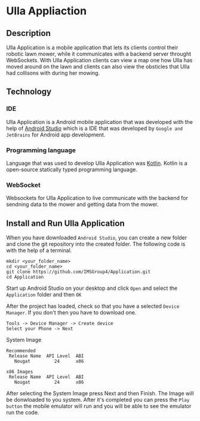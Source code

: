 # Ulla Appliaction

## Description
Ulla Application is a mobile application that lets its clients control their robotic lawn mower, while it communicates with a backend server throught WebSockets.
With Ulla Application clients can view a map one how Ulla has moved around on the lawn and clients can also view the obsticles that Ulla had collisons with during her mowing.

## Technology

### IDE
Ulla Application is a Android mobile application that was developed with the help of [Android Studio](https://developer.android.com/studio) which is a IDE that was developed by `Google and JetBrains` for Android app development.

### Programming language
Language that was used to develop Ulla Application was [Kotlin](https://kotlinlang.org/). Kotlin is a open-source statically typed programming language.

### WebSocket 
Websockets for Ulla Application to live communicate with the backend for sendning data to the mower and getting data from the mower.

## Install and Run Ulla Application

When you have downloaded `Android Studio`, you can create a new folder and clone the git repository into the created folder. The following code is with the help of a terminal.

```
mkdir <your_folder_name>
cd <your_folder_name>
git clone https://github.com/IMSGroup4/Application.git
cd Application
```

Start up Android Studio on your desktop and click `Open` and select the `Application` folder and then `OK`

After the project has loaded, check so that you have a selected `Device Manager`. If you don't then you have to download one. 

```
Tools -> Device Manager -> Create device
Select your Phone -> Next
```

System Image
```
Recommended
 Release Name  API Level  ABI
   Nougat         24      x86
```
```
x86 Images
 Release Name  API Level  ABI
   Nougat         24      x86
```

After selecting the System Image press Next and then Finish. The Image will be donwloaded to you system. After it's completed you can press the `Play button` the mobile emulator will run and you will be able to see the emulator run the code.
